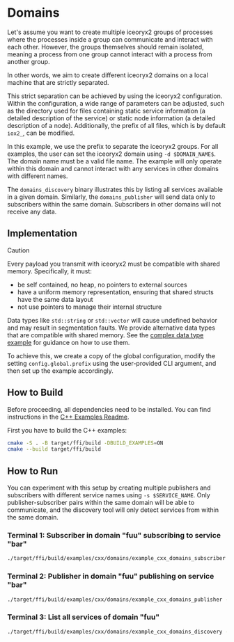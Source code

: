 # Domains

Let's assume you want to create multiple iceoryx2 groups of processes where the
processes inside a group can communicate and interact with each other. However,
the groups themselves should remain isolated, meaning a process from one group
cannot interact with a process from another group.

In other words, we aim to create different iceoryx2 domains on a local machine
that are strictly separated.

This strict separation can be achieved by using the iceoryx2 configuration.
Within the configuration, a wide range of parameters can be adjusted, such as
the directory used for files containing static service information (a detailed
description of the service) or static node information (a detailed description
of a node). Additionally, the prefix of all files, which is by default `iox2_`,
can be modified.

In this example, we use the prefix to separate the iceoryx2 groups. For all
examples, the user can set the iceoryx2 domain using `-d $DOMAIN_NAME$`. The
domain name must be a valid file name. The example will only operate within this
domain and cannot interact with any services in other domains with different
names.

The `domains_discovery` binary illustrates this by listing all services
available in a given domain. Similarly, the `domains_publisher` will send data
only to subscribers within the same domain. Subscribers in other domains will
not receive any data.

## Implementation

> [!CAUTION]
> Every payload you transmit with iceoryx2 must be compatible with shared
> memory. Specifically, it must:
>
> * be self contained, no heap, no pointers to external sources
> * have a uniform memory representation, ensuring that shared structs have the
>     same data layout
> * not use pointers to manage their internal structure
>
> Data types like `std::string` or `std::vector` will cause undefined behavior
> and may result in segmentation faults. We provide alternative data types
> that are compatible with shared memory. See the
> [complex data type example](../complex_data_types) for guidance on how to
> use them.

To achieve this, we create a copy of the global configuration, modify the
setting `config.global.prefix` using the user-provided CLI argument, and then
set up the example accordingly.

## How to Build

Before proceeding, all dependencies need to be installed. You can find
instructions in the [C++ Examples Readme](../README.md).

First you have to build the C++ examples:

```sh
cmake -S . -B target/ffi/build -DBUILD_EXAMPLES=ON
cmake --build target/ffi/build
```

## How to Run

You can experiment with this setup by creating multiple publishers and
subscribers with different service names using `-s $SERVICE_NAME`. Only
publisher-subscriber pairs within the same domain will be able to communicate,
and the discovery tool will only detect services from within the same domain.

### Terminal 1: Subscriber in domain "fuu" subscribing to service "bar"

```sh
./target/ffi/build/examples/cxx/domains/example_cxx_domains_subscriber -d "fuu" -s "bar"
```

### Terminal 2: Publisher in domain "fuu" publishing on service "bar"

```sh
./target/ffi/build/examples/cxx/domains/example_cxx_domains_publisher -d "fuu" -s "bar"
```

### Terminal 3: List all services of domain "fuu"

```sh
./target/ffi/build/examples/cxx/domains/example_cxx_domains_discovery -d "fuu"
```
